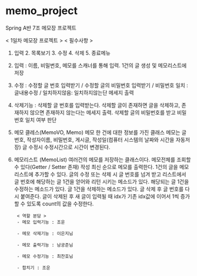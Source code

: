 
# memo_project
Spring A반 7조 메모장 프로젝트

< 1일차 메모장 프로젝트 >
< 필수사항 >
1. 입력 2. 목록보기 3. 수정 4. 삭제 5. 종료메뉴

1. 입력 : 이름, 비밀번호, 메모를 스캐너를 통해 입력. 1건의 글 생성 및 메모리스트에 저장

2. 수정 : 수정할 글 번호 입력받기 / 수정할 글의 비밀번호 입력받기 / 비밀번호 일치 : 글내용수정 / 일치하지않음: 일치하지않는단 메세지 출력

3. 삭제기능 : 삭제할 글 번호를 입력받는다.
			 삭제할 글이 존재하면 글을 삭제하고, 존재하지 않으면 존재하지 않는다는 메세지 출력.
			 삭제할 글의 비밀번호를 받고 비밀번호 일치 여부 판단
4. 메모 클레스(MemoVO, Memo)
		메모 한 건에 대한 정보를 가진 클래스
		메모는 글 번호, 작성자이름, 비밀번호, 게시글, 작성일(컴퓨터 시스템의 날짜와 시간을 자동저장)
		글 수정시 수정시간으로 시간이 변경된다.
5. 메모리스트 (MemoList)
		여러건의 메모를 저장하는 클래스이다.
		메모전체를 조회할 수 있다(Getter / Setter 존재)
		작성 최신 순으로 메모를 출력한다.
		1건의 글을 메모리스트에 추가할 수 있다.
		글의 수정 또는 삭제 시 글 번호를 넘겨 받고 리스트에서 글 번호에 해당하는  글 1건을 얻어와 리턴 시키는 메소드가 있다.
		해당되는 글 1건을 수정하는 메소드가 있다.
		글 1건을 삭제하는 메소드가 있다.
		글 삭제 후 글 번호를 다시 붙여준다.
		글이 삭제된 후 새 글이 입력될 때 idx가 기존 idx값에 이어서 1씩 증가할 수 있도록 count의 값을 수정한다.			
		
		< 역할 분담 >
		- 메모 입력기능 : 조운
		
		- 메모 삭제기능 : 이은지님
				
		- 메모 출력기능 : 남궁준님
		
		- 메모 수정기능 : 최찬호님		
				
		- 합치기 : 조운

